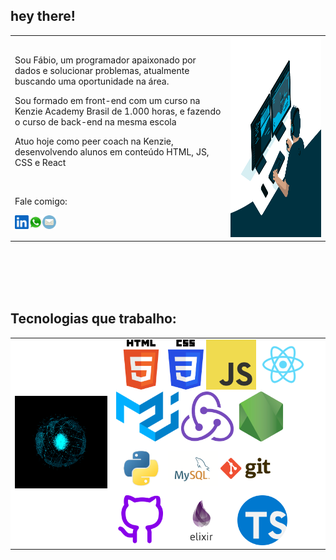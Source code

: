 ## hey there!
  <table>
    <tr>
      <td>
          <p>Sou Fábio, um programador apaixonado por dados e solucionar problemas, atualmente buscando uma oportunidade na área.</p>
          <p> Sou formado em front-end com um curso na Kenzie Academy Brasil de 1.000 horas, e fazendo o curso de back-end na mesma escola</p>
          <p>Atuo hoje como peer coach na Kenzie, desenvolvendo alunos em conteúdo HTML, JS, CSS e React</p>
  </br>
          <p>Fale comigo:</p>
          <a href="https://www.linkedin.com/in/f%C3%A1bio-casanova-baa818237/" target="_blank">
          <img align="left" alt="Fabio LinkedIN" width="22px" src="https://raw.githubusercontent.com/fabiojcp/pics/main/linkedin.svg" />
          </a>
          <a href="https://api.whatsapp.com/send?phone=+55+5511930151064&text=Ol%C3%A1!%20Vi%20seu%20portif%C3%B3lio%20na%20internet%20e%20quero%20conhecer%20seus%20servi%C3%A7os">
          <img align="left" alt="Fabio WhatsApp" width="22px" color="green" src="https://raw.githubusercontent.com/fabiojcp/pics/main/whatsapp-logo-icone.png" />
          </a>
          <a href="mailto:fabiojcp88@gmail.com">
          <img align="left" alt="Abhishek Naidu | Twitter" width="22px" src="https://raw.githubusercontent.com/fabiojcp/pics/main/Circle-icons-mail.svg.png" />
          </a>
      </td>
      <td>
    <img alt="GIF" src="https://raw.githubusercontent.com/fabiojcp/pics/main/code.gif" width="500" height="320" />
      </td>
    </tr>
  </table>
</br>
</br>

</br>
</br>

## Tecnologias que trabalho:
<table style="background-color:#ffffff">
  <tr>
    <td>
      <img src="https://raw.githubusercontent.com/fabiojcp/pics/main/tumblr_nmzc9biHny1rhfekio1_500.gif">
    </td>
    <td>
      <code><img height="80" src="https://raw.githubusercontent.com/fabiojcp/pics/main/HTML5.png"></code>
      <code><img height="80" src="https://raw.githubusercontent.com/fabiojcp/pics/main/css-3-logo-1.png"></code>
      <code><img height="80" src="https://raw.githubusercontent.com/fabiojcp/pics/main/javascript.png"></code>
      <code><img height="80" src="https://raw.githubusercontent.com/fabiojcp/pics/main/react.png"></code>
      <code><img height="80" src="https://raw.githubusercontent.com/fabiojcp/pics/main/material-ui.png"></code>
      <code><img height="80" src="https://raw.githubusercontent.com/fabiojcp/pics/main/redux.png"></code>
      <code><img height="80" src="https://raw.githubusercontent.com/fabiojcp/pics/main/nodejs.png"></code>
      <code><img height="80" src="https://raw.githubusercontent.com/fabiojcp/pics/main/python.png"></code>
      <code><img height="80" src="https://raw.githubusercontent.com/fabiojcp/pics/main/mysql.png"></code>
      <code><img height="80" src="https://raw.githubusercontent.com/fabiojcp/pics/main/git.png"></code>
      <code><img height="80" src="https://raw.githubusercontent.com/fabiojcp/pics/main/symbole-github-violet.png"></code>
      <code><img height="80" src="https://raw.githubusercontent.com/fabiojcp/pics/main/elixir.png"></code>
      <code><img height="80" src="https://raw.githubusercontent.com/fabiojcp/pics/main/Typescript.png"></code>
    </td>
   </tr>
</table>

